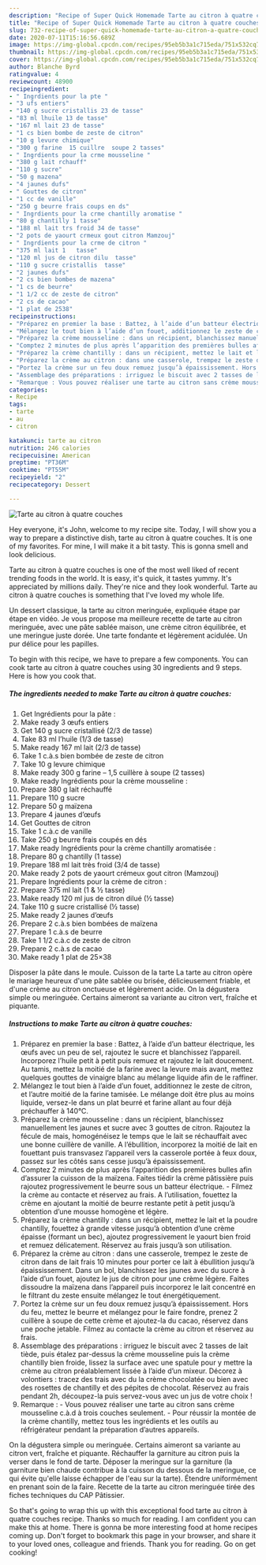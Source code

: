 ```yaml
---
description: "Recipe of Super Quick Homemade Tarte au citron à quatre couches"
title: "Recipe of Super Quick Homemade Tarte au citron à quatre couches"
slug: 732-recipe-of-super-quick-homemade-tarte-au-citron-a-quatre-couches
date: 2020-07-11T15:16:56.689Z
image: https://img-global.cpcdn.com/recipes/95eb5b3a1c715eda/751x532cq70/tarte-au-citron-a-quatre-couches-photo-principale-de-la-recette.jpg
thumbnail: https://img-global.cpcdn.com/recipes/95eb5b3a1c715eda/751x532cq70/tarte-au-citron-a-quatre-couches-photo-principale-de-la-recette.jpg
cover: https://img-global.cpcdn.com/recipes/95eb5b3a1c715eda/751x532cq70/tarte-au-citron-a-quatre-couches-photo-principale-de-la-recette.jpg
author: Blanche Byrd
ratingvalue: 4
reviewcount: 48900
recipeingredient:
- " Ingrdients pour la pte "
- "3 ufs entiers"
- "140 g sucre cristallis 23 de tasse"
- "83 ml lhuile 13 de tasse"
- "167 ml lait 23 de tasse"
- "1 cs bien bombe de zeste de citron"
- "10 g levure chimique"
- "300 g farine  15 cuillre  soupe 2 tasses"
- " Ingrdients pour la crme mousseline "
- "380 g lait rchauff"
- "110 g sucre"
- "50 g mazena"
- "4 jaunes dufs"
- " Gouttes de citron"
- "1 cc de vanille"
- "250 g beurre frais coups en ds"
- " Ingrdients pour la crme chantilly aromatise "
- "80 g chantilly 1 tasse"
- "188 ml lait trs froid 34 de tasse"
- "2 pots de yaourt crmeux gout citron Mamzouj"
- " Ingrdients pour la crme de citron "
- "375 ml lait 1   tasse"
- "120 ml jus de citron dilu  tasse"
- "110 g sucre cristallis  tasse"
- "2 jaunes dufs"
- "2 cs bien bombes de mazena"
- "1 cs de beurre"
- "1 1/2 cc de zeste de citron"
- "2 cs de cacao"
- "1 plat de 2538"
recipeinstructions:
- "Préparez en premier la base : Battez, à l’aide d’un batteur électrique, les œufs avec un peu de sel, rajoutez le sucre et blanchissez l’appareil. Incorporez l’huile petit à petit puis remuez et rajoutez le lait doucement. Au tamis, mettez la moitié de la farine avec la levure mais avant, mettez quelques gouttes de vinaigre blanc au mélange liquide afin de le raffiner."
- "Mélangez le tout bien à l’aide d’un fouet, additionnez le zeste de citron, et l’autre moitié de la farine tamisée. Le mélange doit être plus au moins liquide, versez-le dans un plat beurré et farine allant au four déjà préchauffer à 140°C."
- "Préparez la crème mousseline : dans un récipient, blanchissez manuellement les jaunes et sucre avec 3 gouttes de citron. Rajoutez la fécule de mais, homogénéisez le temps que le lait se réchauffait avec une bonne cuillère de vanille. A l’ébullition, incorporez la moitié de lait en fouettant puis transvasez l’appareil vers la casserole portée à feux doux, passez sur les côtés sans cesse jusqu’à épaississement."
- "Comptez 2 minutes de plus après l’apparition des premières bulles afin d’assurer la cuisson de la maïzena. Faites tiédir la crème pâtissière puis rajoutez progressivement le beurre sous un batteur électrique. Filmez la crème au contacte et réservez au frais. A l’utilisation, fouettez la crème en ajoutant la moitié de beurre restante petit à petit jusqu’à obtention d’une mousse homogène et légère."
- "Préparez la crème chantilly : dans un récipient, mettez le lait et la poudre chantilly, fouettez à grande vitesse jusqu’à obtention d’une crème épaisse (formant un bec), ajoutez progressivement le yaourt bien froid et remuez délicatement. Réservez au frais jusqu’à son utilisation."
- "Préparez la crème au citron : dans une casserole, trempez le zeste de citron dans de lait frais 10 minutes pour porter ce lait à ébullition jusqu’à épaississement. Dans un bol, blanchissez les jaunes avec du sucre à l’aide d’un fouet, ajoutez le jus de citron pour une crème légère. Faites dissoudre la maïzena dans l’appareil puis incorporez le lait concentré en le filtrant du zeste ensuite mélangez le tout énergétiquement."
- "Portez la crème sur un feu doux remuez jusqu’à épaississement. Hors du feu, mettez le beurre et mélangez pour le faire fondre, prenez 2 cuillère à soupe de cette crème et ajoutez-la du cacao, réservez dans une poche jetable. Filmez au contacte la crème au citron et réservez au frais."
- "Assemblage des préparations : irriguez le biscuit avec 2 tasses de lait tiède, puis étalez par-dessus la crème mousseline puis la crème chantilly bien froide, lissez la surface avec une spatule pour y mettre la crème au citron préalablement lissée à l’aide d’un mixeur. Décorez à volontiers : tracez des trais avec du la crème chocolatée ou bien avec des rosettes de chantilly et des pépites de chocolat. Réservez au frais pendant 2h, découpez-la puis servez-vous avec un jus de votre choix !"
- "Remarque : Vous pouvez réaliser une tarte au citron sans crème mousseline c.à.d à trois couches seulement. Pour réussir la montée de la crème chantilly, mettez tous les ingrédients et les outils au réfrigérateur pendant la préparation d’autres appareils."
categories:
- Recipe
tags:
- tarte
- au
- citron

katakunci: tarte au citron 
nutrition: 246 calories
recipecuisine: American
preptime: "PT36M"
cooktime: "PT55M"
recipeyield: "2"
recipecategory: Dessert

---
```



![Tarte au citron à quatre couches](https://img-global.cpcdn.com/recipes/95eb5b3a1c715eda/751x532cq70/tarte-au-citron-a-quatre-couches-photo-principale-de-la-recette.jpg)

Hey everyone, it's John, welcome to my recipe site. Today, I will show you a way to prepare a distinctive dish, tarte au citron à quatre couches. It is one of my favorites. For mine, I will make it a bit tasty. This is gonna smell and look delicious.

Tarte au citron à quatre couches is one of the most well liked of recent trending foods in the world. It is easy, it's quick, it tastes yummy. It's appreciated by millions daily. They're nice and they look wonderful. Tarte au citron à quatre couches is something that I've loved my whole life.

Un dessert classique, la tarte au citron meringuée, expliquée étape par étape en vidéo. Je vous propose ma meilleure recette de tarte au citron meringuée, avec une pâte sablée maison, une crème citron équilibrée, et une meringue juste dorée. Une tarte fondante et légèrement acidulée. Un pur délice pour les papilles.


To begin with this recipe, we have to prepare a few components. You can cook tarte au citron à quatre couches using 30 ingredients and 9 steps. Here is how you cook that.

<!--inarticleads1-->

##### The ingredients needed to make Tarte au citron à quatre couches:

1. Get  Ingrédients pour la pâte :
1. Make ready 3 œufs entiers
1. Get 140 g sucre cristallisé (2/3 de tasse)
1. Take 83 ml l’huile (1/3 de tasse)
1. Make ready 167 ml lait (2/3 de tasse)
1. Take 1 c.à.s bien bombée de zeste de citron
1. Take 10 g levure chimique
1. Make ready 300 g farine – 1,5 cuillère à soupe (2 tasses)
1. Make ready  Ingrédients pour la crème mousseline :
1. Prepare 380 g lait réchauffé
1. Prepare 110 g sucre
1. Prepare 50 g maïzena
1. Prepare 4 jaunes d’œufs
1. Get  Gouttes de citron
1. Take 1 c.à.c de vanille
1. Take 250 g beurre frais coupés en dés
1. Make ready  Ingrédients pour la crème chantilly aromatisée :
1. Prepare 80 g chantilly (1 tasse)
1. Prepare 188 ml lait très froid (3/4 de tasse)
1. Make ready 2 pots de yaourt crémeux gout citron (Mamzouj)
1. Prepare  Ingrédients pour la crème de citron :
1. Prepare 375 ml lait (1 &amp; ½ tasse)
1. Make ready 120 ml jus de citron dilué (½ tasse)
1. Take 110 g sucre cristallisé (½ tasse)
1. Make ready 2 jaunes d’œufs
1. Prepare 2 c.à.s bien bombées de maïzena
1. Prepare 1 c.à.s de beurre
1. Take 1 1/2 c.à.c de zeste de citron
1. Prepare 2 c.à.s de cacao
1. Make ready 1 plat de 25×38


Disposer la pâte dans le moule. Cuisson de la tarte  La tarte au citron opère le mariage heureux d&#39;une pâte sablée ou brisée, délicieusement friable, et d&#39;une crème au citron onctueuse et légèrement acide. On la dégustera simple ou meringuée. Certains aimeront sa variante au citron vert, fraîche et piquante. 

<!--inarticleads2-->

##### Instructions to make Tarte au citron à quatre couches:

1. Préparez en premier la base : Battez, à l’aide d’un batteur électrique, les œufs avec un peu de sel, rajoutez le sucre et blanchissez l’appareil. Incorporez l’huile petit à petit puis remuez et rajoutez le lait doucement. Au tamis, mettez la moitié de la farine avec la levure mais avant, mettez quelques gouttes de vinaigre blanc au mélange liquide afin de le raffiner.
1. Mélangez le tout bien à l’aide d’un fouet, additionnez le zeste de citron, et l’autre moitié de la farine tamisée. Le mélange doit être plus au moins liquide, versez-le dans un plat beurré et farine allant au four déjà préchauffer à 140°C.
1. Préparez la crème mousseline : dans un récipient, blanchissez manuellement les jaunes et sucre avec 3 gouttes de citron. Rajoutez la fécule de mais, homogénéisez le temps que le lait se réchauffait avec une bonne cuillère de vanille. A l’ébullition, incorporez la moitié de lait en fouettant puis transvasez l’appareil vers la casserole portée à feux doux, passez sur les côtés sans cesse jusqu’à épaississement.
1. Comptez 2 minutes de plus après l’apparition des premières bulles afin d’assurer la cuisson de la maïzena. Faites tiédir la crème pâtissière puis rajoutez progressivement le beurre sous un batteur électrique. - Filmez la crème au contacte et réservez au frais. A l’utilisation, fouettez la crème en ajoutant la moitié de beurre restante petit à petit jusqu’à obtention d’une mousse homogène et légère.
1. Préparez la crème chantilly : dans un récipient, mettez le lait et la poudre chantilly, fouettez à grande vitesse jusqu’à obtention d’une crème épaisse (formant un bec), ajoutez progressivement le yaourt bien froid et remuez délicatement. Réservez au frais jusqu’à son utilisation.
1. Préparez la crème au citron : dans une casserole, trempez le zeste de citron dans de lait frais 10 minutes pour porter ce lait à ébullition jusqu’à épaississement. Dans un bol, blanchissez les jaunes avec du sucre à l’aide d’un fouet, ajoutez le jus de citron pour une crème légère. Faites dissoudre la maïzena dans l’appareil puis incorporez le lait concentré en le filtrant du zeste ensuite mélangez le tout énergétiquement.
1. Portez la crème sur un feu doux remuez jusqu’à épaississement. Hors du feu, mettez le beurre et mélangez pour le faire fondre, prenez 2 cuillère à soupe de cette crème et ajoutez-la du cacao, réservez dans une poche jetable. Filmez au contacte la crème au citron et réservez au frais.
1. Assemblage des préparations : irriguez le biscuit avec 2 tasses de lait tiède, puis étalez par-dessus la crème mousseline puis la crème chantilly bien froide, lissez la surface avec une spatule pour y mettre la crème au citron préalablement lissée à l’aide d’un mixeur. Décorez à volontiers : tracez des trais avec du la crème chocolatée ou bien avec des rosettes de chantilly et des pépites de chocolat. Réservez au frais pendant 2h, découpez-la puis servez-vous avec un jus de votre choix !
1. Remarque : - Vous pouvez réaliser une tarte au citron sans crème mousseline c.à.d à trois couches seulement. - Pour réussir la montée de la crème chantilly, mettez tous les ingrédients et les outils au réfrigérateur pendant la préparation d’autres appareils.


On la dégustera simple ou meringuée. Certains aimeront sa variante au citron vert, fraîche et piquante. Réchauffer la garniture au citron puis la verser dans le fond de tarte. Déposer la meringue sur la garniture (la garniture bien chaude contribue à la cuisson du dessous de la meringue, ce qui évite qu&#39;elle laisse échapper de l&#39;eau sur la tarte). Étendre uniformément en prenant soin de la faire. Recette de la tarte au citron meringuée tirée des fiches techniques du CAP Pâtissier. 

So that's going to wrap this up with this exceptional food tarte au citron à quatre couches recipe. Thanks so much for reading. I am confident you can make this at home. There is gonna be more interesting food at home recipes coming up. Don't forget to bookmark this page in your browser, and share it to your loved ones, colleague and friends. Thank you for reading. Go on get cooking!
